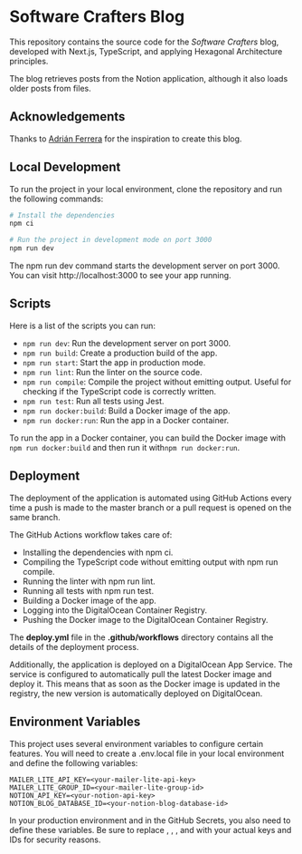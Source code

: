 # Software Crafters Blog
This repository contains the source code for the *Software Crafters* blog, developed with Next.js, TypeScript, and applying Hexagonal Architecture principles.

The blog retrieves posts from the Notion application, although it also loads older posts from files.

## Acknowledgements
Thanks to [Adrián Ferrera](https://twitter.com/AdrianFerrera91) for the inspiration to create this blog.

## Local Development
To run the project in your local environment, clone the repository and run the following commands:

```bash
# Install the dependencies
npm ci

# Run the project in development mode on port 3000
npm run dev
```
The npm run dev command starts the development server on port 3000. You can visit http://localhost:3000 to see your app running.

## Scripts
Here is a list of the scripts you can run:

- `npm run dev`: Run the development server on port 3000.
- `npm run build`: Create a production build of the app.
- `npm run start`: Start the app in production mode.
- `npm run lint`: Run the linter on the source code.
- `npm run compile`: Compile the project without emitting output. Useful for checking if the TypeScript code is correctly written.
- `npm run test`: Run all tests using Jest.
- `npm run docker:build`: Build a Docker image of the app.
- `npm run docker:run`: Run the app in a Docker container.

To run the app in a Docker container, you can build the Docker image with `npm run docker:build` and then run it with`npm run docker:run`.

## Deployment
The deployment of the application is automated using GitHub Actions every time a push is made to the master branch or a pull request is opened on the same branch.

The GitHub Actions workflow takes care of:

* Installing the dependencies with npm ci.
* Compiling the TypeScript code without emitting output with npm run compile.
* Running the linter with npm run lint.
* Running all tests with npm run test.
* Building a Docker image of the app.
* Logging into the DigitalOcean Container Registry.
* Pushing the Docker image to the DigitalOcean Container Registry.

The **deploy.yml** file in the **.github/workflows** directory contains all the details of the deployment process.

Additionally, the application is deployed on a DigitalOcean App Service. The service is configured to automatically pull the latest Docker image and deploy it. This means that as soon as the Docker image is updated in the registry, the new version is automatically deployed on DigitalOcean.

## Environment Variables
This project uses several environment variables to configure certain features. You will need to create a .env.local file in your local environment and define the following variables:

```
MAILER_LITE_API_KEY=<your-mailer-lite-api-key>
MAILER_LITE_GROUP_ID=<your-mailer-lite-group-id>
NOTION_API_KEY=<your-notion-api-key>
NOTION_BLOG_DATABASE_ID=<your-notion-blog-database-id>
```

In your production environment and in the GitHub Secrets, you also need to define these variables. Be sure to replace <your-mailer-lite-api-key>, <your-mailer-lite-group-id>, <your-notion-api-key>, and <your-notion-blog-database-id> with your actual keys and IDs for security reasons.
